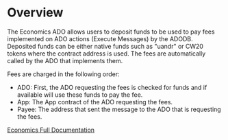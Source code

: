 # Overview

The Economics ADO allows users to deposit funds to be used to pay fees implemented on ADO actions (Execute Messages) by the ADODB. Deposited funds can be either native funds such as "uandr" or CW20 tokens where the contract address is used. The fees are automatically called by the ADO that implements them. 

Fees are charged in the following order:
- ADO: First, the ADO requesting the fees is checked for funds and if available will use these funds to pay the fee.
- App: The App contract of the ADO requesting the fees.
- Payee: The address that sent the message to the ADO that is requesting the fees.

[Economics Full Documentation](https://docs.andromedaprotocol.io/andromeda/platform-and-framework/andromeda-messaging-protocol/economics-engine)
